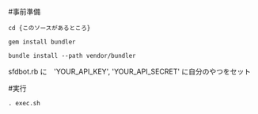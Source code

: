 #事前準備

`cd {このソースがあるところ}`

`gem install bundler`

`bundle install --path vendor/bundler`

sfdbot.rb に　'YOUR_API_KEY', 'YOUR_API_SECRET' に自分のやつをセット


#実行

`. exec.sh`